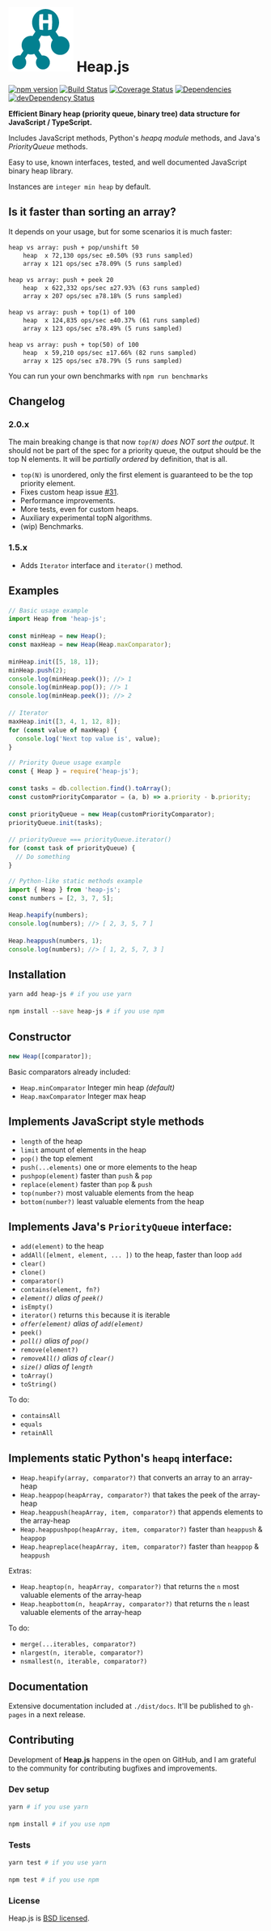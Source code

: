 # ![Heap.js](assets/heap-js.png) Heap.js

[![npm version](https://img.shields.io/npm/v/heap-js.svg?style=flat)](https://www.npmjs.com/package/heap-js)
[![Build Status](https://travis-ci.org/ignlg/heap-js.svg?branch=master)](https://travis-ci.org/ignlg/heap-js)
[![Coverage Status](https://img.shields.io/coveralls/ignlg/heap-js/master.svg?style=flat)](https://coveralls.io/github/ignlg/heap-js?branch=master)
[![Dependencies](https://david-dm.org/ignlg/heap-js.png?theme=shields.io)](https://david-dm.org/ignlg/heap-js)
[![devDependency Status](https://david-dm.org/ignlg/heap-js/dev-status.svg)](https://david-dm.org/ignlg/heap-js#info=devDependencies)

**Efficient Binary heap (priority queue, binary tree) data structure for JavaScript / TypeScript.**

Includes JavaScript methods, Python's _heapq module_ methods, and Java's _PriorityQueue_ methods.

Easy to use, known interfaces, tested, and well documented JavaScript binary heap library.

Instances are `integer min heap` by default.

## Is it faster than sorting an array?

It depends on your usage, but for some scenarios it is much faster:

```
heap vs array: push + pop/unshift 50
	heap  x 72,130 ops/sec ±0.50% (93 runs sampled)
	array x 121 ops/sec ±78.09% (5 runs sampled)

heap vs array: push + peek 20
	heap  x 622,332 ops/sec ±27.93% (63 runs sampled)
	array x 207 ops/sec ±78.18% (5 runs sampled)

heap vs array: push + top(1) of 100
	heap  x 124,835 ops/sec ±40.37% (61 runs sampled)
	array x 123 ops/sec ±78.49% (5 runs sampled)

heap vs array: push + top(50) of 100
	heap  x 59,210 ops/sec ±17.66% (82 runs sampled)
	array x 125 ops/sec ±78.79% (5 runs sampled)
```

You can run your own benchmarks with `npm run benchmarks`

## Changelog

### 2.0.x

The main breaking change is that now _`top(N)` does NOT sort the output_. It should not be part of the spec for a priority queue, the output should be the top N elements. It will be _partially ordered_ by definition, that is all.

- `top(N)` is unordered, only the first element is guaranteed to be the top priority element.
- Fixes custom heap issue [#31](https://github.com/ignlg/heap-js/issues/31).
- Performance improvements.
- More tests, even for custom heaps.
- Auxiliary experimental topN algorithms.
- (wip) Benchmarks.

### 1.5.x

- Adds `Iterator` interface and `iterator()` method.

## Examples

```js
// Basic usage example
import Heap from 'heap-js';

const minHeap = new Heap();
const maxHeap = new Heap(Heap.maxComparator);

minHeap.init([5, 18, 1]);
minHeap.push(2);
console.log(minHeap.peek()); //> 1
console.log(minHeap.pop()); //> 1
console.log(minHeap.peek()); //> 2

// Iterator
maxHeap.init([3, 4, 1, 12, 8]);
for (const value of maxHeap) {
  console.log('Next top value is', value);
}
```

```js
// Priority Queue usage example
const { Heap } = require('heap-js');

const tasks = db.collection.find().toArray();
const customPriorityComparator = (a, b) => a.priority - b.priority;

const priorityQueue = new Heap(customPriorityComparator);
priorityQueue.init(tasks);

// priorityQueue === priorityQueue.iterator()
for (const task of priorityQueue) {
  // Do something
}
```

```js
// Python-like static methods example
import { Heap } from 'heap-js';
const numbers = [2, 3, 7, 5];

Heap.heapify(numbers);
console.log(numbers); //> [ 2, 3, 5, 7 ]

Heap.heappush(numbers, 1);
console.log(numbers); //> [ 1, 2, 5, 7, 3 ]
```

## Installation

```bash
yarn add heap-js # if you use yarn

npm install --save heap-js # if you use npm
```

## Constructor

```js
new Heap([comparator]);
```

Basic comparators already included:

- `Heap.minComparator` Integer min heap _(default)_
- `Heap.maxComparator` Integer max heap

## Implements JavaScript style methods

- `length` of the heap
- `limit` amount of elements in the heap
- `pop()` the top element
- `push(...elements)` one or more elements to the heap
- `pushpop(element)` faster than `push` & `pop`
- `replace(element)` faster than `pop` & `push`
- `top(number?)` most valuable elements from the heap
- `bottom(number?)` least valuable elements from the heap

## Implements Java's `PriorityQueue` interface:

- `add(element)` to the heap
- `addAll([elment, element, ... ])` to the heap, faster than loop `add`
- `clear()`
- `clone()`
- `comparator()`
- `contains(element, fn?)`
- _`element()` alias of `peek()`_
- `isEmpty()`
- `iterator()` returns `this` because it is iterable
- _`offer(element)` alias of `add(element)`_
- `peek()`
- _`poll()` alias of `pop()`_
- `remove(element?)`
- _`removeAll()` alias of `clear()`_
- _`size()` alias of `length`_
- `toArray()`
- `toString()`

To do:

- `containsAll`
- `equals`
- `retainAll`

## Implements static Python's `heapq` interface:

- `Heap.heapify(array, comparator?)` that converts an array to an array-heap
- `Heap.heappop(heapArray, comparator?)` that takes the peek of the array-heap
- `Heap.heappush(heapArray, item, comparator?)` that appends elements to the array-heap
- `Heap.heappushpop(heapArray, item, comparator?)` faster than `heappush` & `heappop`
- `Heap.heapreplace(heapArray, item, comparator?)` faster than `heappop` & `heappush`

Extras:

- `Heap.heaptop(n, heapArray, comparator?)` that returns the `n` most valuable elements of the array-heap
- `Heap.heapbottom(n, heapArray, comparator?)` that returns the `n` least valuable elements of the array-heap

To do:

- `merge(...iterables, comparator?)`
- `nlargest(n, iterable, comparator?)`
- `nsmallest(n, iterable, comparator?)`

## Documentation

Extensive documentation included at `./dist/docs`. It'll be published to `gh-pages` in a next release.

## Contributing

Development of **Heap.js** happens in the open on GitHub, and I am grateful to the community for contributing bugfixes and improvements.

### Dev setup

```bash
yarn # if you use yarn

npm install # if you use npm
```

### Tests

```bash
yarn test # if you use yarn

npm test # if you use npm
```

### License

Heap.js is [BSD licensed](LICENSE).
